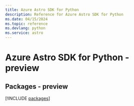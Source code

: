 ```yaml
---
title: Azure Astro SDK for Python
description: Reference for Azure Astro SDK for Python
ms.date: 04/15/2024
ms.topic: reference
ms.devlang: python
ms.service: astro
---
```

# Azure Astro SDK for Python - preview
## Packages - preview
[!INCLUDE [packages](astro-index.md)]
